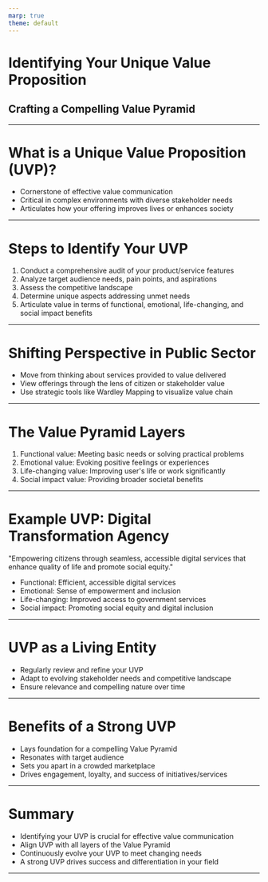 ```yaml
---
marp: true
theme: default
---
```


# Identifying Your Unique Value Proposition
## Crafting a Compelling Value Pyramid

---

# What is a Unique Value Proposition (UVP)?

- Cornerstone of effective value communication
- Critical in complex environments with diverse stakeholder needs
- Articulates how your offering improves lives or enhances society

---

# Steps to Identify Your UVP

1. Conduct a comprehensive audit of your product/service features
2. Analyze target audience needs, pain points, and aspirations
3. Assess the competitive landscape
4. Determine unique aspects addressing unmet needs
5. Articulate value in terms of functional, emotional, life-changing, and social impact benefits

---

# Shifting Perspective in Public Sector

- Move from thinking about services provided to value delivered
- View offerings through the lens of citizen or stakeholder value
- Use strategic tools like Wardley Mapping to visualize value chain

---

# The Value Pyramid Layers

1. Functional value: Meeting basic needs or solving practical problems
2. Emotional value: Evoking positive feelings or experiences
3. Life-changing value: Improving user's life or work significantly
4. Social impact value: Providing broader societal benefits

---

# Example UVP: Digital Transformation Agency

"Empowering citizens through seamless, accessible digital services that enhance quality of life and promote social equity."

- Functional: Efficient, accessible digital services
- Emotional: Sense of empowerment and inclusion
- Life-changing: Improved access to government services
- Social impact: Promoting social equity and digital inclusion

---

# UVP as a Living Entity

- Regularly review and refine your UVP
- Adapt to evolving stakeholder needs and competitive landscape
- Ensure relevance and compelling nature over time

---

# Benefits of a Strong UVP

- Lays foundation for a compelling Value Pyramid
- Resonates with target audience
- Sets you apart in a crowded marketplace
- Drives engagement, loyalty, and success of initiatives/services

---

# Summary

- Identifying your UVP is crucial for effective value communication
- Align UVP with all layers of the Value Pyramid
- Continuously evolve your UVP to meet changing needs
- A strong UVP drives success and differentiation in your field

---